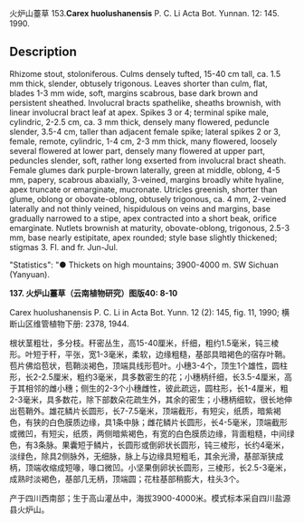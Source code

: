 火炉山薹草
153.**Carex huolushanensis** P. C. Li Acta Bot. Yunnan. 12: 145. 1990.

## Description
Rhizome stout, stoloniferous. Culms densely tufted, 15-40 cm tall, ca. 1.5 mm thick, slender, obtusely trigonous. Leaves shorter than culm, flat, blades 1-3 mm wide, soft, margins scabrous, base dark brown and persistent sheathed. Involucral bracts spathelike, sheaths brownish, with linear involucral bract leaf at apex. Spikes 3 or 4; terminal spike male, cylindric, 2-2.5 cm, ca. 3 mm thick, densely many flowered, peduncle slender, 3.5-4 cm, taller than adjacent female spike; lateral spikes 2 or 3, female, remote, cylindric, 1-4 cm, 2-3 mm thick, many flowered, loosely several flowered at lower part, densely many flowered at upper part, peduncles slender, soft, rather long exserted from involucral bract sheath. Female glumes dark purple-brown laterally, green at middle, oblong, 4-5 mm, papery, scabrous abaxially, 3-veined, margins broadly white hyaline, apex truncate or emarginate, mucronate. Utricles greenish, shorter than glume, oblong or obovate-oblong, obtusely trigonous, ca. 4 mm, 2-veined laterally and not thinly veined, hispidulous on veins and margins, base gradually narrowed to a stipe, apex contracted into a short beak, orifice emarginate. Nutlets brownish at maturity, obovate-oblong, trigonous, 2.5-3 mm, base nearly estipitate, apex rounded; style base slightly thickened; stigmas 3. Fl. and fr. Jun-Jul.

  "Statistics": "● Thickets on high mountains; 3900-4000 m. SW Sichuan (Yanyuan).

**137. 火炉山薹草（云南植物研究）图版40: 8-10**

Carex huolushanensis P. C. Li in Acta Bot. Yunn. 12 (2): 145, fig. 11, 1990; 横断山区维管植物下册: 2378, 1944.

根状茎粗壮，多分枝。秆密丛生，高15-40厘米，纤细，粗约1.5毫米，钝三棱形。叶短于秆，平张，宽1-3毫米，柔软，边缘粗糙，基部具暗褐色的宿存叶鞘。苞片佛焰苞状，苞鞘淡褐色，顶端具线形苞叶。小穗3-4个，顶生1个雄性，圆柱形，长2-2.5厘米，粗约3毫米，具多数密生的花；小穗柄纤细，长3.5-4厘米，高于其相邻的雌小穗；侧生的2-3个小穗雌性，彼此疏远，圆柱形，长1-4厘米，粗2-3毫米，具多数花，除下部数朵花疏生外，其余的密生；小穗柄细软，很长地伸出苞鞘外。雄花鳞片长圆形，长7-7.5毫米，顶端截形，有短尖，纸质，暗紫褐色，有狭的白色膜质边缘，具1条中脉；雌花鳞片长圆形，长4-5毫米，顶端截形或微凹，有短尖，纸质，两侧暗紫褐色，有宽的白色膜质边缘，背面粗糙，中间绿色，有3条脉。果囊短于鳞片，长圆形或倒卵状长圆形，钝三棱形，长约4毫米，淡绿色，除具2侧脉外，无细脉，脉上与边缘具短粗毛，其余光滑，基部渐狭成柄，顶端收缩成短喙，喙口微凹。小坚果倒卵状长圆形，三棱形，长2.5-3毫米，成熟时淡褐色，基部几无柄，顶端圆；花柱基部稍膨大，柱头3个。

产于四川西南部；生于高山灌丛中，海拔3900-4000米。模式标本采自四川盐源县火炉山。
